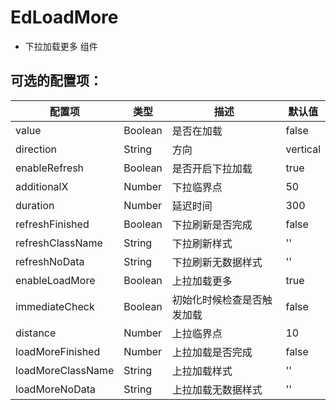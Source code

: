 # EdLoadMore

* 下拉加载更多 组件

 
## 可选的配置项：


 配置项 | 类型 | 描述 | 默认值 
------------------|---------|-------------------------------- |-----
 value            | Boolean      | 是否在加载       | false
 direction        | String       | 方向            | vertical
 enableRefresh    | Boolean      | 是否开启下拉加载  | true
 additionalX      | Number       | 下拉临界点       | 50
 duration         | Number       | 延迟时间         | 300
 refreshFinished  | Boolean      | 下拉刷新是否完成  | false
 refreshClassName | String       | 下拉刷新样式      | ''
 refreshNoData    | String       | 下拉刷新无数据样式 | ''
 enableLoadMore   | Boolean      | 上拉加载更多      | true
 immediateCheck   | Boolean      | 初始化时候检查是否触发加载 | false
 distance         | Number       | 上拉临界点        | 10
 loadMoreFinished | Number       | 上拉加载是否完成   | false
 loadMoreClassName| String       | 上拉加载样式      | ''
 loadMoreNoData   | String       | 上拉加载无数据样式 | ''


